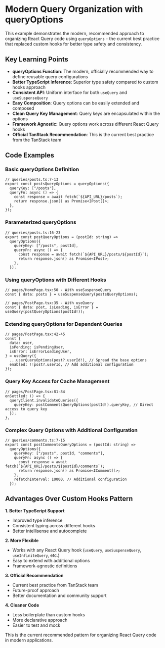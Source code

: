 # Modern Query Organization with queryOptions

This example demonstrates the modern, recommended approach to organizing React Query code using `queryOptions` - the current best practice that replaced custom hooks for better type safety and consistency.

## Key Learning Points

- **queryOptions Function**: The modern, officially recommended way to define reusable query configurations
- **Better TypeScript Inference**: Superior type safety compared to custom hooks approach
- **Consistent API**: Uniform interface for both `useQuery` and `useSuspenseQuery`
- **Easy Composition**: Query options can be easily extended and composed
- **Clean Query Key Management**: Query keys are encapsulated within the options
- **Framework Agnostic**: Query options work across different React Query hooks
- **Official TanStack Recommendation**: This is the current best practice from the TanStack team

## Code Examples

### Basic queryOptions Definition

```tsx
// queries/posts.ts:7-13
export const postsQueryOptions = queryOptions({
  queryKey: ["/posts"],
  queryFn: async () => {
    const response = await fetch(`${API_URL}/posts`);
    return response.json() as Promise<IPost[]>;
  },
});
```

### Parameterized queryOptions

```tsx
// queries/posts.ts:16-23
export const postQueryOptions = (postId: string) =>
  queryOptions({
    queryKey: ["/posts", postId],
    queryFn: async () => {
      const response = await fetch(`${API_URL}/posts/${postId}`);
      return response.json() as Promise<IPost>;
    },
  });
```

### Using queryOptions with Different Hooks

```tsx
// pages/HomePage.tsx:50 - With useSuspenseQuery
const { data: posts } = useSuspenseQuery(postsQueryOptions);

// pages/PostPage.tsx:35 - With useQuery
const { data: post, isLoading, isError } = useQuery(postQueryOptions(postId!));
```

### Extending queryOptions for Dependent Queries

```tsx
// pages/PostPage.tsx:42-45
const {
  data: user,
  isPending: isPendingUser,
  isError: isErrorLoadingUser,
} = useQuery({
  ...userQueryOptions(post?.userId!), // Spread the base options
  enabled: !!post?.userId, // Add additional configuration
});
```

### Query Key Access for Cache Management

```tsx
// pages/PostPage.tsx:81-84
onSettled: () => {
  queryClient.invalidateQueries({
    queryKey: postCommentsQueryOptions(postId!).queryKey, // Direct access to query key
  });
},
```

### Complex Query Options with Additional Configuration

```tsx
// queries/comments.ts:7-15
export const postCommentsQueryOptions = (postId: string) =>
  queryOptions({
    queryKey: ["/posts", postId, "comments"],
    queryFn: async () => {
      const response = await fetch(`${API_URL}/posts/${postId}/comments`);
      return response.json() as Promise<IComment[]>;
    },
    refetchInterval: 10000, // Additional configuration
  });
```

## Advantages Over Custom Hooks Pattern

**1. Better TypeScript Support**

- Improved type inference
- Consistent typing across different hooks
- Better intellisense and autocomplete

**2. More Flexible**

- Works with any React Query hook (`useQuery`, `useSuspenseQuery`, `useInfiniteQuery`, etc.)
- Easy to extend with additional options
- Framework-agnostic definitions

**3. Official Recommendation**

- Current best practice from TanStack team
- Future-proof approach
- Better documentation and community support

**4. Cleaner Code**

- Less boilerplate than custom hooks
- More declarative approach
- Easier to test and mock

This is the current recommended pattern for organizing React Query code in modern applications.
